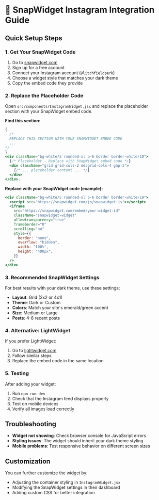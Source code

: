 # 📱 SnapWidget Instagram Integration Guide

## Quick Setup Steps

### 1. Get Your SnapWidget Code

1. Go to [snapwidget.com](https://snapwidget.com)
2. Sign up for a free account
3. Connect your Instagram account (`@litchfieldperk`)
4. Choose a widget style that matches your dark theme
5. Copy the embed code they provide

### 2. Replace the Placeholder Code

Open `src/components/InstagramWidget.jsx` and replace the placeholder section with your SnapWidget embed code.

**Find this section:**

```jsx
{
  /* 
  REPLACE THIS SECTION WITH YOUR SNAPWIDGET EMBED CODE
  ...
*/
}
<div className="bg-white/5 rounded-xl p-6 border border-white/10">
  {/* Placeholder - Replace with SnapWidget embed code */}
  <div className="grid grid-cols-2 md:grid-cols-4 gap-3">
    {/* ... placeholder content ... */}
  </div>
</div>;
```

**Replace with your SnapWidget code (example):**

```jsx
<div className="bg-white/5 rounded-xl p-6 border border-white/10">
  <script src="https://snapwidget.com/js/snapwidget.js"></script>
  <iframe
    src="https://snapwidget.com/embed/your-widget-id"
    className="snapwidget-widget"
    allowtransparency="true"
    frameborder="0"
    scrolling="no"
    style={{
      border: "none",
      overflow: "hidden",
      width: "100%",
      height: "400px",
    }}
  />
</div>
```

### 3. Recommended SnapWidget Settings

For best results with your dark theme, use these settings:

- **Layout**: Grid (2x2 or 4x1)
- **Theme**: Dark or Custom
- **Colors**: Match your site's emerald/green accent
- **Size**: Medium or Large
- **Posts**: 4-8 recent posts

### 4. Alternative: LightWidget

If you prefer LightWidget:

1. Go to [lightwidget.com](https://lightwidget.com)
2. Follow similar steps
3. Replace the embed code in the same location

### 5. Testing

After adding your widget:

1. Run `npm run dev`
2. Check that the Instagram feed displays properly
3. Test on mobile devices
4. Verify all images load correctly

## Troubleshooting

- **Widget not showing**: Check browser console for JavaScript errors
- **Styling issues**: The widget should inherit your dark theme styling
- **Mobile problems**: Test responsive behavior on different screen sizes

## Customization

You can further customize the widget by:

- Adjusting the container styling in `InstagramWidget.jsx`
- Modifying the SnapWidget settings in their dashboard
- Adding custom CSS for better integration
